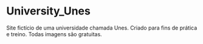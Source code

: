 # University_Unes
Site fictício de uma universidade chamada Unes. 
Criado para fins de prática e treino.
Todas imagens são gratuitas.
